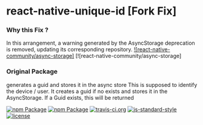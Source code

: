 # react-native-unique-id [Fork Fix]


### Why this Fix ?

In this arrangement, a warning generated by the AsyncStorage deprecation is removed, 
updating its corresponding repository.
[![react-native-community/async-storage]](https://github.com/react-native-community/async-storage/tree/LEGACY) [![react-native-community/async-storage]


### Original Package

generates a guid and stores it in the async store
This is supposed to identify the device / user.
It creates a guid if no exists and stores it in the AsyncStorage.
If a Guid exists, this will be returned

[![npm Package](https://img.shields.io/npm/dm/react-native-unique-id.svg)](https://www.npmjs.com/package/react-native-unique-id) [![npm Package](https://img.shields.io/npm/v/react-native-unique-id.svg)](https://www.npmjs.com/package/react-native-unique-id) [![travis-ci.org](https://travis-ci.org/stockulus/react-native-unique-id.svg)](https://travis-ci.org/stockulus/react-native-unique-id) [![js-standard-style](https://img.shields.io/badge/code%20style-standard-brightgreen.svg)](http://standardjs.com/) [![license](https://img.shields.io/npm/l/react-native-unique-id.svg?maxAge=2592000)](https://opensource.org/licenses/MIT)


